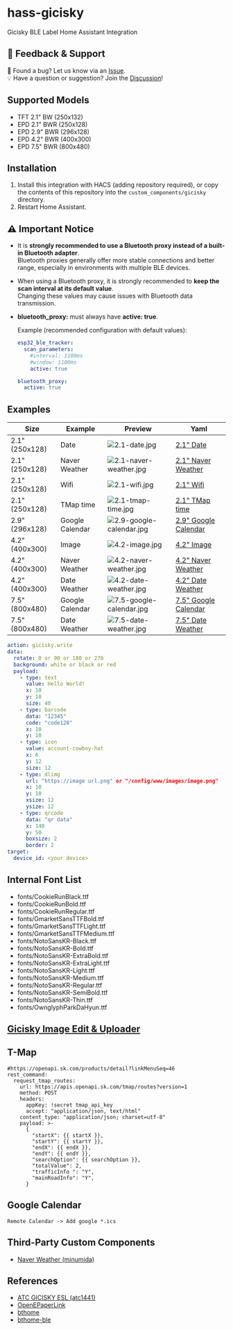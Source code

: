 # hass-gicisky
Gicisky BLE Label Home Assistant Integration

## 💬 Feedback & Support

🐞 Found a bug? Let us know via an [Issue](https://github.com/eigger/hass-gicisky/issues).  
💡 Have a question or suggestion? Join the [Discussion](https://github.com/eigger/hass-gicisky/discussions)!


## Supported Models
- TFT 2.1" BW (250x132)
- EPD 2.1" BWR (250x128)
- EPD 2.9" BWR (296x128)
- EPD 4.2" BWR (400x300)
- EPD 7.5" BWR (800x480)

## Installation
1. Install this integration with HACS (adding repository required), or copy the contents of this
repository into the `custom_components/gicisky` directory.
2. Restart Home Assistant.

## ⚠️ Important Notice
- It is **strongly recommended to use a Bluetooth proxy instead of a built-in Bluetooth adapter**.  
  Bluetooth proxies generally offer more stable connections and better range, especially in environments with multiple BLE devices.
- When using a Bluetooth proxy, it is strongly recommended to **keep the scan interval at its default value**.  
  Changing these values may cause issues with Bluetooth data transmission.
- **bluetooth_proxy:** must always have **active: true**.
  
  Example (recommended configuration with default values):

  ```yaml
  esp32_ble_tracker:
    scan_parameters:
      #interval: 1100ms
      #window: 1100ms
      active: true
  
  bluetooth_proxy:
    active: true


## Examples
| Size | Example | Preview | Yaml |
|------|---------|---------|------|
| 2.1" (250x128) | Date | ![2.1-date.jpg](./examples/2.1-date.jpg) | [2.1" Date](./examples/2.1-date.yaml) |
| 2.1" (250x128) | Naver Weather | ![2.1-naver-weather.jpg](./examples/2.1-naver-weather.jpg) | [2.1" Naver Weather](./examples/2.1-naver-weather.yaml) |
| 2.1" (250x128) | Wifi | ![2.1-wifi.jpg](./examples/2.1-wifi.jpg) | [2.1" Wifi](./examples/2.1-wifi.yaml) |
| 2.1" (250x128) | TMap time | ![2.1-tmap-time.jpg](./examples/2.1-tmap-time.jpg) | [2.1" TMap time](./examples/2.1-tmap-time.yaml) |
| 2.9" (296x128) | Google Calendar | ![2.9-google-calendar.jpg](./examples/2.9-google-calendar.jpg) | [2.9" Google Calendar](./examples/2.9-google-calendar.yaml) |
| 4.2" (400x300) | Image | ![4.2-image.jpg](./examples/4.2-image.jpg) | [4.2" Image](./examples/4.2-image.yaml) |
| 4.2" (400x300) | Naver Weather | ![4.2-naver-weather.jpg](./examples/4.2-naver-weather.jpg) | [4.2" Naver Weather](./examples/4.2-naver-weather.yaml) |
| 4.2" (400x300) | Date Weather | ![4.2-date-weather.jpg](./examples/4.2-date-weather.jpg) | [4.2" Date Weather](./examples/4.2-date-weather.yaml) |
| 7.5" (800x480) | Google Calendar | ![7.5-google-calendar.jpg](./examples/7.5-google-calendar.jpg) | [7.5" Google Calendar](./examples/7.5-google-calendar.yaml) |
| 7.5" (800x480) | Date Weather | ![7.5-date-weather.jpg](./examples/7.5-date-weather.jpg) | [7.5" Date Weather](./examples/7.5-date-weather.yaml) |
```yaml
action: gicisky.write
data:
  rotate: 0 or 90 or 180 or 270
  background: white or black or red
  payload:
    - type: text
      value: Hello World!
      x: 10
      y: 10
      size: 40
    - type: barcode
      data: "12345"
      code: "code128"
      x: 10
      y: 10
    - type: icon
      value: account-cowboy-hat
      x: 6
      y: 12
      size: 12
    - type: dlimg
      url: "https://image url.png" or "/config/www/images/image.png"
      x: 10
      y: 10
      xsize: 12
      ysize: 12
    - type: qrcode
      data: "qr data"
      x: 140
      y: 50
      boxsize: 2
      border: 2
target:
  device_id: <your device>
```
## Internal Font List
  - fonts/CookieRunBlack.ttf
  - fonts/CookieRunBold.ttf
  - fonts/CookieRunRegular.ttf
  - fonts/GmarketSansTTFBold.ttf
  - fonts/GmarketSansTTFLight.ttf
  - fonts/GmarketSansTTFMedium.ttf
  - fonts/NotoSansKR-Black.ttf
  - fonts/NotoSansKR-Bold.ttf
  - fonts/NotoSansKR-ExtraBold.ttf
  - fonts/NotoSansKR-ExtraLight.ttf
  - fonts/NotoSansKR-Light.ttf
  - fonts/NotoSansKR-Medium.ttf
  - fonts/NotoSansKR-Regular.ttf
  - fonts/NotoSansKR-SemiBold.ttf
  - fonts/NotoSansKR-Thin.ttf
  - fonts/OwnglyphParkDaHyun.ttf

## [Gicisky Image Edit & Uploader](https://eigger.github.io/Gicisky_Image_Uploader.html)

## T-Map
```
#https://openapi.sk.com/products/detail?linkMenuSeq=46
rest_command:
  request_tmap_routes:
    url: https://apis.openapi.sk.com/tmap/routes?version=1
    method: POST
    headers:
      appKey: !secret tmap_api_key
      accept: "application/json, text/html"
    content_type: "application/json; charset=utf-8"
    payload: >-
      {
        "startX": {{ startX }},
        "startY": {{ startY }},
        "endX": {{ endX }},
        "endY": {{ endY }},
        "searchOption": {{ searchOption }},
        "totalValue": 2,
        "trafficInfo ": "Y",
        "mainRoadInfo": "Y",
      }
```

## Google Calendar
```
Remote Calendar -> Add google *.ics
```

## Third-Party Custom Components
- [Naver Weather (minumida)](https://github.com/miumida/naver_weather.git)
  
## References
- [ATC GICISKY ESL (atc1441)](https://github.com/atc1441/ATC_GICISKY_ESL.git)
- [OpenEPaperLink](https://github.com/OpenEPaperLink/Home_Assistant_Integration.git)
- [bthome](https://github.com/home-assistant/core/tree/dev/homeassistant/components/bthome)
- [bthome-ble](https://github.com/Bluetooth-Devices/bthome-ble.git)
